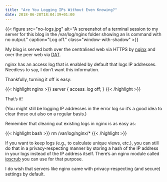 ```yaml
---
title: "Are You Logging IPs Without Even Knowing?"
date: 2018-06-28T18:04:39+01:00
---
```


{{< figure src="no-logs.jpg" alt="A screenshot of a terminal session to my server for this blog in the /var/log/nginx folder showing an ls command with no output." caption="Log off." class="window-with-shadow" >}}

My blog is served both over the centralised web via HTTPS by [nginx](https://nginx.org) and over the peer web via [DAT](https://datproject.org).

nginx has an access log that is enabled by default that logs IP addresses. Needless to say, I don’t want this information.

Thankfully, turning it off is easy:

{{< highlight nginx >}}
server {
  access_log off;
}
{{< /highlight >}}

That’s it!

(You might still be logging IP addresses in the error log so it’s a good idea to clear those out also on a regular basis.)

Remember that clearing out existing logs in nginx is as easy as:

{{< highlight bash >}}
rm /var/log/nginx/*
{{< /highlight >}}

If you want to keep logs (e.g., to calculate unique views, etc.), you can still do that in a privacy-respecting manner by storing a hash of the IP address in your logs instead of the IP address itself. There’s an nginx module called [ipscrub](https://github.com/masonicboom/ipscrub) you can use for that purpose.

I do wish that servers like nginx came with privacy-respecting (and secure) settings by default.
